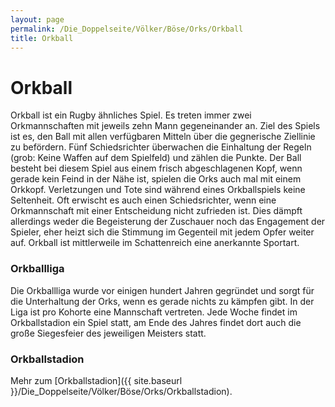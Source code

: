 ```yaml
---
layout: page
permalink: /Die_Doppelseite/Völker/Böse/Orks/Orkball
title: Orkball
---
```


# Orkball

Orkball ist ein Rugby ähnliches Spiel. Es treten immer zwei Orkmannschaften mit jeweils zehn Mann gegeneinander an. Ziel des Spiels ist es, den Ball mit allen verfügbaren Mitteln über die gegnerische Ziellinie zu befördern. Fünf Schiedsrichter überwachen die Einhaltung der Regeln (grob: Keine Waffen auf dem Spielfeld) und zählen die Punkte. Der Ball besteht bei diesem Spiel aus einem frisch abgeschlagenen Kopf, wenn gerade kein Feind in der Nähe ist, spielen die Orks auch mal mit einem Orkkopf. Verletzungen und Tote sind während eines Orkballspiels keine Seltenheit. Oft erwischt es auch einen Schiedsrichter, wenn eine Orkmannschaft mit einer Entscheidung nicht zufrieden ist. Dies dämpft allerdings weder die Begeisterung der Zuschauer noch das Engagement der Spieler, eher heizt sich die Stimmung im Gegenteil mit jedem Opfer weiter auf. Orkball ist mittlerweile im Schattenreich eine anerkannte Sportart.

### Orkballliga

Die Orkballliga wurde vor einigen hundert Jahren gegründet und sorgt für die Unterhaltung der Orks, wenn es gerade nichts zu kämpfen gibt. In der Liga ist pro Kohorte eine Mannschaft vertreten. Jede Woche findet im Orkballstadion ein Spiel statt, am Ende des Jahres findet dort auch die große Siegesfeier des jeweiligen Meisters statt.

### Orkballstadion

Mehr zum [Orkballstadion]({{ site.baseurl }}/Die_Doppelseite/Völker/Böse/Orks/Orkballstadion).

